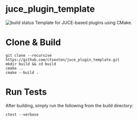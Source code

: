 # juce_plugin_template
![build status](https://github.com/ctsexton/juce_plugin_template/workflows/CMake/badge.svg)
Template for JUCE-based plugins using CMake.

# Clone & Build
```
git clone --recursive https://github.com/ctsexton/juce_plugin_template.git
mkdir build && cd build
cmake ..
cmake --build .
```

# Run Tests
After building, simply run the following from the build directory:
```
ctest --verbose
```
